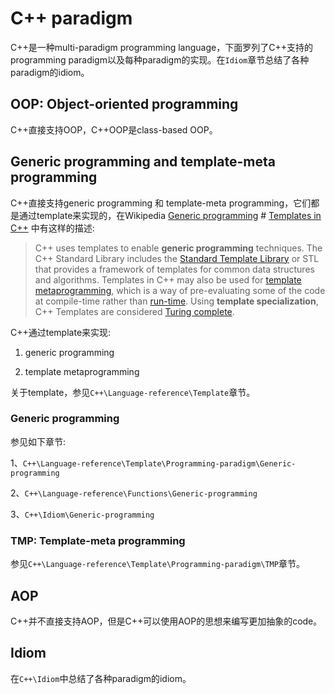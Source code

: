 # C++ paradigm

C++是一种multi-paradigm programming language，下面罗列了C++支持的programming paradigm以及每种paradigm的实现。在`Idiom`章节总结了各种paradigm的idiom。

## OOP: Object-oriented programming

C++直接支持OOP，C++OOP是class-based OOP。



## Generic programming and template-meta programming

C++直接支持generic programming 和 template-meta programming，它们都是通过template来实现的，在Wikipedia [Generic programming](https://en.wikipedia.org/wiki/Generic_programming) # [Templates in C++](https://en.wikipedia.org/wiki/Generic_programming#Templates_in_C++) 中有这样的描述: 

> C++ uses templates to enable **generic programming** techniques. The C++ Standard Library includes the [Standard Template Library](https://en.wikipedia.org/wiki/Standard_Template_Library) or STL that provides a framework of templates for common data structures and algorithms. Templates in C++ may also be used for [template metaprogramming](https://en.wikipedia.org/wiki/Template_metaprogramming), which is a way of pre-evaluating some of the code at compile-time rather than [run-time](https://en.wikipedia.org/wiki/Run_time_(program_lifecycle_phase)). Using **template specialization**, C++ Templates are considered [Turing complete](https://en.wikipedia.org/wiki/Turing_complete).

C++通过template来实现:

1) generic programming

2) template metaprogramming

关于template，参见`C++\Language-reference\Template`章节。

### Generic programming

参见如下章节:

1、`C++\Language-reference\Template\Programming-paradigm\Generic-programming`

2、`C++\Language-reference\Functions\Generic-programming`

3、`C++\Idiom\Generic-programming`

### TMP: Template-meta programming

参见`C++\Language-reference\Template\Programming-paradigm\TMP`章节。



## AOP

C++并不直接支持AOP，但是C++可以使用AOP的思想来编写更加抽象的code。



## Idiom

在`C++\Idiom`中总结了各种paradigm的idiom。